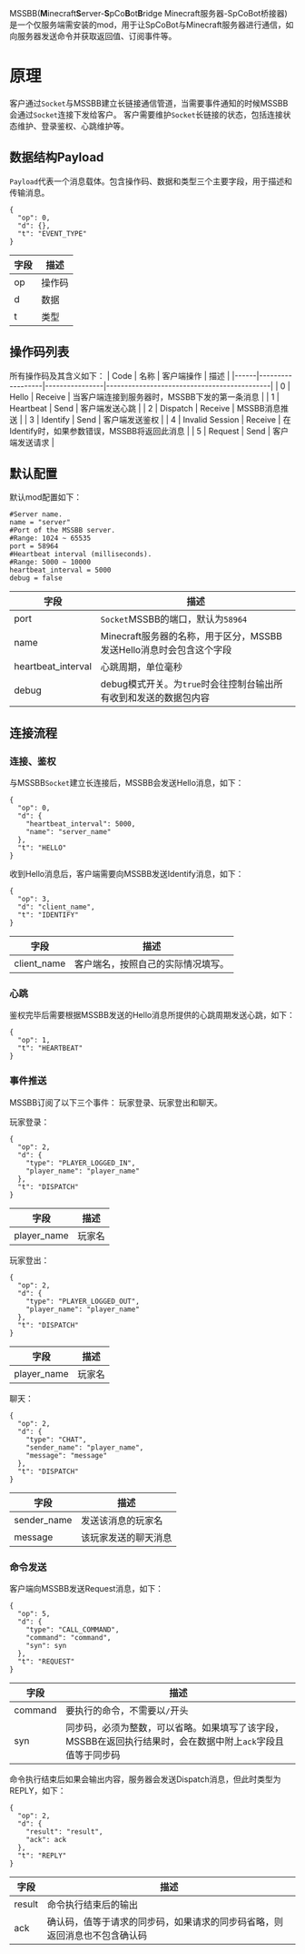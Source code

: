 MSSBB(**M**inecraft**S**erver-**S**pCo**B**ot**B**ridge Minecraft服务器-SpCoBot桥接器) 是一个仅服务端需安装的mod，用于让SpCoBot与Minecraft服务器进行通信，如向服务器发送命令并获取返回值、订阅事件等。

# 原理
客户通过`Socket`与MSSBB建立长链接通信管道，当需要事件通知的时候MSSBB会通过`Socket`连接下发给客户。
客户需要维护`Socket`长链接的状态，包括连接状态维护、登录鉴权、心跳维护等。

## 数据结构Payload
`Payload`代表一个消息载体。包含操作码、数据和类型三个主要字段，用于描述和传输消息。
```
{
  "op": 0,
  "d": {},
  "t": "EVENT_TYPE"
}
```
|字段 |描述  |
|----|------|
|op  |操作码 |
|d   |数据   |
|t   |类型   |

## 操作码列表
所有操作码及其含义如下：
| Code | 名称             | 客户端操作      | 描述                                        |
|------|------------------|----------------|---------------------------------------------|
| 0    | Hello            | Receive        | 当客户端连接到服务器时，MSSBB下发的第一条消息  |
| 1    | Heartbeat        | Send           | 客户端发送心跳                               |
| 2    | Dispatch         | Receive        | MSSBB消息推送                               |
| 3    | Identify         | Send           | 客户端发送鉴权                               |
| 4    | Invalid Session  | Receive        | 在Identify时，如果参数错误，MSSBB将返回此消息 |
| 5    | Request          | Send           | 客户端发送请求                               |

## 默认配置
默认mod配置如下：
```
#Server name.
name = "server"
#Port of the MSSBB server.
#Range: 1024 ~ 65535
port = 58964
#Heartbeat interval (milliseconds).
#Range: 5000 ~ 10000
heartbeat_interval = 5000
debug = false
```
|字段                |描述                                                           |
|-------------------|---------------------------------------------------------------|
|port               |`Socket`MSSBB的端口，默认为`58964`                               |
|name               |Minecraft服务器的名称，用于区分，MSSBB发送Hello消息时会包含这个字段 |
|heartbeat_interval |心跳周期，单位毫秒                                               |
|debug              |debug模式开关。为`true`时会往控制台输出所有收到和发送的数据包内容   |

## 连接流程

### 连接、鉴权
与MSSBB`Socket`建立长连接后，MSSBB会发送Hello消息，如下：
```
{
  "op": 0,
  "d": {
    "heartbeat_interval": 5000,
    "name": "server_name"
  },
  "t": "HELLO"
}
```
收到Hello消息后，客户端需要向MSSBB发送Identify消息，如下：
```
{
  "op": 3,
  "d": "client_name",
  "t": "IDENTIFY"
}
```
|字段       |描述                            |
|-----------|-------------------------------|
|client_name|客户端名，按照自己的实际情况填写。|

### 心跳
鉴权完毕后需要根据MSSBB发送的Hello消息所提供的心跳周期发送心跳，如下：
```
{
  "op": 1,
  "t": "HEARTBEAT"
}
```

### 事件推送
MSSBB订阅了以下三个事件： 玩家登录、玩家登出和聊天。

玩家登录：
```
{
  "op": 2,
  "d": {
    "type": "PLAYER_LOGGED_IN",
    "player_name": "player_name"
  },
  "t": "DISPATCH"
}
```
|字段       |描述   |
|-----------|------|
|player_name|玩家名|

玩家登出：
```
{
  "op": 2,
  "d": {
    "type": "PLAYER_LOGGED_OUT",
    "player_name": "player_name"
  },
  "t": "DISPATCH"
}
```
|字段       |描述   |
|-----------|------|
|player_name|玩家名|


聊天：
```
{
  "op": 2,
  "d": {
    "type": "CHAT",
    "sender_name": "player_name",
    "message": "message"
  },
  "t": "DISPATCH"
}
```
|字段         |描述              |
|-------------|-----------------|
|sender_name |发送该消息的玩家名  |
|message     |该玩家发送的聊天消息|

### 命令发送
客户端向MSSBB发送Request消息，如下：
```
{
  "op": 5,
  "d": {
    "type": "CALL_COMMAND",
    "command": "command",
    "syn": syn
  },
  "t": "REQUEST"
}
```
|字段     |描述                                                                                               |
|--------|---------------------------------------------------------------------------------------------------|
|command |要执行的命令，不需要以`/`开头                                                                        |
|syn     |同步码，必须为整数，可以省略。如果填写了该字段，MSSBB在返回执行结果时，会在数据中附上`ack`字段且值等于同步码|

命令执行结束后如果会输出内容，服务器会发送Dispatch消息，但此时类型为REPLY，如下：
```
{
  "op": 2,
  "d": {
    "result": "result",
    "ack": ack
  },
  "t": "REPLY"
}
```
|字段   |描述                                                               |
|------|-------------------------------------------------------------------|
|result|命令执行结束后的输出                                                 |
|ack   |确认码，值等于请求的同步码，如果请求的同步码省略，则返回消息也不包含确认码|
